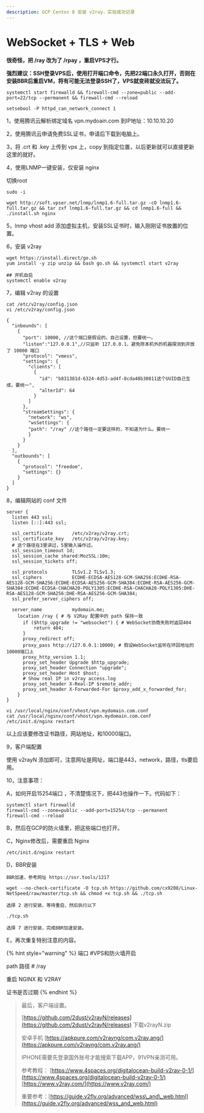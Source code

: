 ```yaml
---
description: GCP Centos 8 安装 v2ray，实验成功记录
---
```


# WebSocket + TLS + Web

**很奇怪，把 /ray 改为了 /rpay ，重启VPS才行。**

**强烈建议：SSH登录VPS后，使用打开端口命令，先把22端口永久打开，否则在安装BBR后重启VM，将有可能无法登录SSH了，VPS就变砖就没法玩了。**

```text
systemctl start firewalld && firewall-cmd --zone=public --add-port=22/tcp --permanent && firewall-cmd --reload
```

```text
setsebool -P httpd_can_network_connect 1
```

1，使用腾讯云解析绑定域名 vpn.mydoain.com 到IP地址：10.10.10.20

2，使用腾讯云申请免费SSL证书，申请后下载到电脑上。

3，将 .crt 和 .key 上传到 vps 上，copy 到指定位置，以后更新就可以直接更新这里的就好。

4，使用LNMP一键安装，仅安装 nginx

切换root

```text
sudo -i
```

```text
wget http://soft.vpser.net/lnmp/lnmp1.6-full.tar.gz -cO lnmp1.6-full.tar.gz && tar zxf lnmp1.6-full.tar.gz && cd lnmp1.6-full && ./install.sh nginx
```

5，lnmp vhost add 添加虚拟主机，安装SSL证书时，输入刚刚证书放置的位置。

6，安装 v2ray 

```text
wget https://install.direct/go.sh
yum install -y zip unzip && bash go.sh && systemctl start v2ray

## 开机自启
systemctl enable v2ray
```

7，编辑 v2ray 的设置

```text
cat /etc/v2ray/config.json
vi /etc/v2ray/config.json
```

```text
{
  "inbounds": [
    {
      "port": 10000, //这个端口是假设的，自己设置，但要统一。
      "listen":"127.0.0.1",//只监听 127.0.0.1，避免除本机外的机器探测到开放了 10000 端口
      "protocol": "vmess",
      "settings": {
        "clients": [
          {
            "id": "b831381d-6324-4d53-ad4f-8cda48b30811这个UUID自己生成，要统一",
            "alterId": 64
          }
        ]
      },
      "streamSettings": {
        "network": "ws",
        "wsSettings": {
        "path": "/ray" //这个路径一定要这样的，不知道为什么。要统一
        }
      }
    }
  ],
  "outbounds": [
    {
      "protocol": "freedom",
      "settings": {}
    }
  ]
}
```

8，编辑网站的 conf 文件

```text
server {
  listen 443 ssl;
  listen [::]:443 ssl;
  
  ssl_certificate       /etc/v2ray/v2ray.crt;
  ssl_certificate_key   /etc/v2ray/v2ray.key;
  # 这个路径在3里讲过，5里输入操作过。
  ssl_session_timeout 1d;
  ssl_session_cache shared:MozSSL:10m;
  ssl_session_tickets off;
  
  ssl_protocols         TLSv1.2 TLSv1.3;
  ssl_ciphers           ECDHE-ECDSA-AES128-GCM-SHA256:ECDHE-RSA-AES128-GCM-SHA256:ECDHE-ECDSA-AES256-GCM-SHA384:ECDHE-RSA-AES256-GCM-SHA384:ECDHE-ECDSA-CHACHA20-POLY1305:ECDHE-RSA-CHACHA20-POLY1305:DHE-RSA-AES128-GCM-SHA256:DHE-RSA-AES256-GCM-SHA384;
  ssl_prefer_server_ciphers off;
  
  server_name           mydomain.me;
    location /ray { # 与 V2Ray 配置中的 path 保持一致
      if ($http_upgrade != "websocket") { # WebSocket协商失败时返回404
          return 404;
      }
      proxy_redirect off;
      proxy_pass http://127.0.0.1:10000; # 假设WebSocket监听在环回地址的10000端口上
      proxy_http_version 1.1;
      proxy_set_header Upgrade $http_upgrade;
      proxy_set_header Connection "upgrade";
      proxy_set_header Host $host;
      # Show real IP in v2ray access.log
      proxy_set_header X-Real-IP $remote_addr;
      proxy_set_header X-Forwarded-For $proxy_add_x_forwarded_for;
    }
}
```

```text
vi /usr/local/nginx/conf/vhost/vpn.mydomain.com.conf
cat /usr/local/nginx/conf/vhost/vpn.mydomain.com.conf
/etc/init.d/nginx restart
```

以上应该要修改证书路径，网站地址，和10000端口。

9，客户端配置

使用 v2rayN 添加即可，注意网址是网址，端口是443，network，路径，tls要启用。

10，注意事项：

A，如何开启15254端口 ，不清楚情况下，把443也操作一下。代码如下：

```text
systemctl start firewalld
firewall-cmd --zone=public --add-port=15254/tcp --permanent
firewall-cmd --reload
```

B，然后在GCP的防火墙里，把这些端口也打开。

C，Nginx修改后，需要重启 Nginx

```text
/etc/init.d/nginx restart
```

D，BBR安装

```text
BBR加速，参考网址 https://ssr.tools/1217

wget --no-check-certificate -O tcp.sh https://github.com/cx9208/Linux-NetSpeed/raw/master/tcp.sh && chmod +x tcp.sh && ./tcp.sh

选择 2 进行安装，等待重启，然后执行以下

./tcp.sh

选择 7 进行安装，完成BBR加速安装。
```

E，再次重复特别注意的内容。

{% hint style="warning" %}
端口 \#VPS和防火墙开启

path 路径 \# /ray 

重启 NGINX 和 V2RAY

证书是否过期
{% endhint %}

> 最后，客户端设置。
>
> [https://github.com/2dust/v2rayN/releases](https://github.com/2dust/v2rayN/releases) 下载v2rayN.zip
>
> 安卓手机 [https://apkpure.com/v2rayng/com.v2ray.ang/](https://apkpure.com/v2rayng/com.v2ray.ang/)
>
> IPHONE需要先登录国外账号才能搜索下载APP，91VPN亲测可用。
>
> 参考教程： [https://www.4spaces.org/digitalocean-build-v2ray-0-1/](https://www.4spaces.org/digitalocean-build-v2ray-0-1/) [https://www.v2ray.com/](https://www.v2ray.com/)
>
> 重要参考：[https://guide.v2fly.org/advanced/wss\_and\_web.html](https://guide.v2fly.org/advanced/wss_and_web.html)

